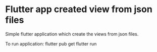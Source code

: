 # Flutter app created view from json files

Simple flutter application which create the views from json files.

To run application:
flutter pub get
flutter run

